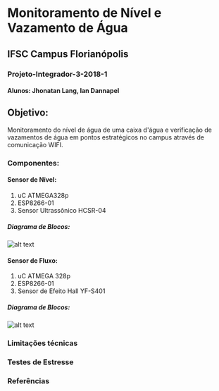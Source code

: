 # Monitoramento de Nível e Vazamento de Água
## IFSC Campus Florianópolis
### Projeto-Integrador-3-2018-1

#### Alunos: Jhonatan Lang, Ian Dannapel


## Objetivo:
Monitoramento do nível de água de uma caixa d'água e verificação de vazamentos de água em pontos estratégicos no campus através de comunicação WIFI.


### Componentes:
#### Sensor de Nível:
1. uC ATMEGA328p
2. ESP8266-01
3. Sensor Ultrassônico HCSR-04
##### Diagrama de Blocos:
![alt text](https://raw.githubusercontent.com/Eximmius/Projeto-Integrador-3-2018-1/master/Imagens/S_Nivel.png "Diagrama Nivel")
#### Sensor de Fluxo:
1. uC ATMEGA 328p
2. ESP8266-01
3. Sensor de Efeito Hall YF-S401
##### Diagrama de Blocos:
![alt text](https://raw.githubusercontent.com/Eximmius/Projeto-Integrador-3-2018-1/master/Imagens/S_Fluxo.png "Diagrama Fluxo")

### Limitações técnicas

### Testes de Estresse

### Referências

